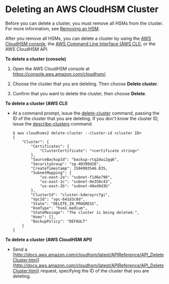 # Deleting an AWS CloudHSM Cluster<a name="delete-cluster"></a>

Before you can delete a cluster, you must remove all HSMs from the cluster\. For more information, see [Removing an HSM](add-remove-hsm.md#remove-hsm)\.

After you remove all HSMs, you can delete a cluster by using the [AWS CloudHSM console](https://console.aws.amazon.com/cloudhsm/), the [AWS Command Line Interface \(AWS CLI\)](https://aws.amazon.com/cli/), or the AWS CloudHSM API\.

**To delete a cluster \(console\)**

1. Open the AWS CloudHSM console at [https://console\.aws\.amazon\.com/cloudhsm/](https://console.aws.amazon.com/cloudhsm/)\.

1. Choose the cluster that you are deleting\. Then choose **Delete cluster**\.

1. Confirm that you want to delete the cluster, then choose **Delete**\.

**To delete a cluster \(AWS CLI\)**

+ At a command prompt, issue the [delete\-cluster](http://docs.aws.amazon.com/cli/latest/reference/cloudhsmv2/delete-cluster.html) command, passing the ID of the cluster that you are deleting\. If you don't know the cluster ID, issue the [describe\-clusters](http://docs.aws.amazon.com/cli/latest/reference/cloudhsmv2/describe-clusters.html) command\.

  ```
  $ aws cloudhsmv2 delete-cluster --cluster-id <cluster ID>
  {
      "Cluster": {
          "Certificates": {
              "ClusterCertificate": "<certificate string>"
          },
          "SourceBackupId": "backup-rtq2dwi2gq6",
          "SecurityGroup": "sg-40399d28",
          "CreateTimestamp": 1504903546.035,
          "SubnetMapping": {
              "us-east-2a": "subnet-f1d6e798",
              "us-east-2c": "subnet-0e358c43",
              "us-east-2b": "subnet-40ed9d3b"
          },
          "ClusterId": "cluster-kdmrayrc7gi",
          "VpcId": "vpc-641d3c0d",
          "State": "DELETE_IN_PROGRESS",
          "HsmType": "hsm1.medium",
          "StateMessage": "The cluster is being deleted.",
          "Hsms": [],
          "BackupPolicy": "DEFAULT"
      }
  }
  ```

**To delete a cluster \(AWS CloudHSM API\)**

+ Send a [http://docs.aws.amazon.com/cloudhsm/latest/APIReference/API_DeleteCluster.html](http://docs.aws.amazon.com/cloudhsm/latest/APIReference/API_DeleteCluster.html) request, specifying the ID of the cluster that you are deleting\.